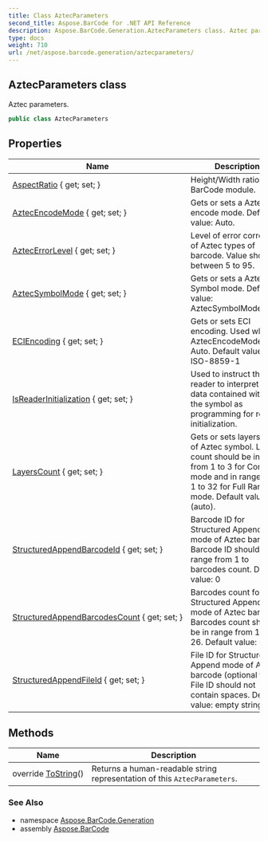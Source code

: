 ```yaml
---
title: Class AztecParameters
second_title: Aspose.BarCode for .NET API Reference
description: Aspose.BarCode.Generation.AztecParameters class. Aztec parameters
type: docs
weight: 710
url: /net/aspose.barcode.generation/aztecparameters/
---
```

## AztecParameters class

Aztec parameters.

```csharp
public class AztecParameters
```

## Properties

| Name | Description |
| --- | --- |
| [AspectRatio](../../aspose.barcode.generation/aztecparameters/aspectratio/) { get; set; } | Height/Width ratio of 2D BarCode module. |
| [AztecEncodeMode](../../aspose.barcode.generation/aztecparameters/aztecencodemode/) { get; set; } | Gets or sets a Aztec encode mode. Default value: Auto. |
| [AztecErrorLevel](../../aspose.barcode.generation/aztecparameters/aztecerrorlevel/) { get; set; } | Level of error correction of Aztec types of barcode. Value should between 5 to 95. |
| [AztecSymbolMode](../../aspose.barcode.generation/aztecparameters/aztecsymbolmode/) { get; set; } | Gets or sets a Aztec Symbol mode. Default value: AztecSymbolMode.Auto. |
| [ECIEncoding](../../aspose.barcode.generation/aztecparameters/eciencoding/) { get; set; } | Gets or sets ECI encoding. Used when AztecEncodeMode is Auto. Default value: ISO-8859-1 |
| [IsReaderInitialization](../../aspose.barcode.generation/aztecparameters/isreaderinitialization/) { get; set; } | Used to instruct the reader to interpret the data contained within the symbol as programming for reader initialization. |
| [LayersCount](../../aspose.barcode.generation/aztecparameters/layerscount/) { get; set; } | Gets or sets layers count of Aztec symbol. Layers count should be in range from 1 to 3 for Compact mode and in range from 1 to 32 for Full Range mode. Default value: 0 (auto). |
| [StructuredAppendBarcodeId](../../aspose.barcode.generation/aztecparameters/structuredappendbarcodeid/) { get; set; } | Barcode ID for Structured Append mode of Aztec barcode. Barcode ID should be in range from 1 to barcodes count. Default value: 0 |
| [StructuredAppendBarcodesCount](../../aspose.barcode.generation/aztecparameters/structuredappendbarcodescount/) { get; set; } | Barcodes count for Structured Append mode of Aztec barcode. Barcodes count should be in range from 1 to 26. Default value: 0 |
| [StructuredAppendFileId](../../aspose.barcode.generation/aztecparameters/structuredappendfileid/) { get; set; } | File ID for Structured Append mode of Aztec barcode (optional field). File ID should not contain spaces. Default value: empty string |

## Methods

| Name | Description |
| --- | --- |
| override [ToString](../../aspose.barcode.generation/aztecparameters/tostring/)() | Returns a human-readable string representation of this `AztecParameters`. |

### See Also

* namespace [Aspose.BarCode.Generation](../../aspose.barcode.generation/)
* assembly [Aspose.BarCode](../../)


